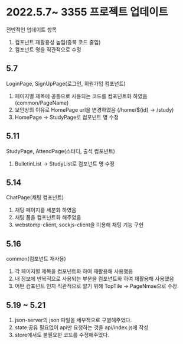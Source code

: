 # 2022.5.7~ 3355 프로젝트 업데이트

전반적인 업데이트 항목
1. 컴포넌트 재활용성 높임(중복 코드 줄임)
2. 컴포넌트 명을 직관적으로 수정

## 5.7
LoginPage, SignUpPage(로그인, 회원가입 컴포넌트)
1. 페이지별 제목에 공통으로 사용되는 코드를 컴포넌트화 하였음(common/PageName)
2. 보안상의 이유로 HomePage url을 변경하였음 (/home/${id} -> /study)
3. HomePage -> StudyPage로 컴포넌트 명 수정

## 5.11
StudyPage, AttendPage(스터디, 출석 컴포넌트)
1. BulletinList -> StudyList로 컴포넌트 명 수정

## 5.14
ChatPage(채팅 컴포넌트)
1. 채팅 페이지를 세분화 하였음
2. 채팅 폼을 컴포넌트화 해주었음
2. webstomp-client, sockjs-client을 이용해 채팅 기능 구현

## 5.16
common(컴포넌트 재사용)
1. 각 페이지별 제목을 컴포넌트화 하여 재활용해 사용했음
2. 내 정보에 반복적으로 사용되는 부분을 컴포넌트화 하여 재활용해 사용했음
3. 어떤 컴포넌트 인지 직관적으로 알기 위해 TopTile -> PageNmae으로 수정

## 5.19 ~ 5.21
1. json-server의 json 파일을 세부적으로 구별해주었다.
1. state 공유 필요없이 api만 요청하는 것을 api/index.js에 작성
2. store에서도 불필요한 코드를 수정해주었다.

